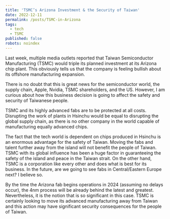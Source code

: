 ```yaml
---
title: 'TSMC’s Arizona Investment & the Security of Taiwan'
date: 2022-12-11
permalink: /posts/TSMC-in-Arizona
tags:
  - tech
  - TSMC
published: false
robots: noindex
---
```


Last week, multiple media outlets reported that Taiwan Semiconductor Manufacturing (TSMC) would triple its planned investment at its Arizona chip plant. This obviously tells us that the company is feeling bullish about its offshore manufacturing expansion.

There is no doubt that this is great news for the semiconductor world, the supply chain, Apple, Nvidia, TSMC shareholders, and the US. However, I am curious about how this business decision is going to affect the safety and security of Taiwanese people.

TSMC and its highly advanced fabs are to be protected at all costs. Disrupting the work of plants in Hsinchu would be equal to disrupting the global supply chain, as there is no other company in the world capable of manufacturing equally advanced chips.

The fact that the tech world is dependent on chips produced in Hsinchu is an enormous advantage for the safety of Taiwan. Moving the fabs and talent further away from the island will not benefit the people of Taiwan. TSMC with its global influence has been a huge factor in guaranteeing the safety of the island and peace in the Taiwan strait. On the other hand, TSMC is a corporation like every other and does what is best for its business. In the future, are we going to see fabs in Central/Eastern Europe next? I believe so.

By the time the Arizona fab begins operations in 2024 (assuming no delays occur), the 4nm process will be already behind the latest and greatest. Nevertheless, it is the notion that is so significant in this case. TSMC is certainly looking to move its advanced manufacturing away from Taiwan and this action may have significant security consequences for the people of Taiwan.
